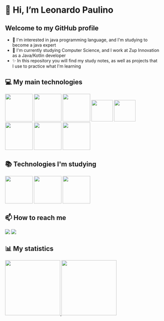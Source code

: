 # 👋 Hi, I’m Leonardo Paulino
## Welcome to my GitHub profile

- 👀 I'm interested in java programming language, and I'm studying to become a java expert
- 🌱 I'm currently studying Computer Science, and I work at Zup Innovation as a Java/Kotlin developer
- ✨ In this repository you will find my study notes, as well as projects that I use to practice what I'm learning
 

## 💻 My main technologies 
<img src="https://cdn.jsdelivr.net/gh/devicons/devicon/icons/java/java-original-wordmark.svg" width="90" height="90"/> <img src="https://cdn.jsdelivr.net/gh/devicons/devicon/icons/kotlin/kotlin-plain-wordmark.svg" width="90" height="90"/>  <img src="https://cdn.jsdelivr.net/gh/devicons/devicon/icons/spring/spring-original-wordmark.svg" width="90" height="90"/>  <img src="https://cdn.jsdelivr.net/gh/devicons/devicon/icons/git/git-original.svg" width="70" height="70"/>  <img src="https://cdn.jsdelivr.net/gh/devicons/devicon/icons/html5/html5-plain-wordmark.svg" width="70" height="70"/><br>
<img src="https://cdn.jsdelivr.net/gh/devicons/devicon/icons/mysql/mysql-original-wordmark.svg" width="90" height="90"/>  <img src="https://cdn.jsdelivr.net/gh/devicons/devicon/icons/postgresql/postgresql-plain-wordmark.svg" width="90" height="90"/>  <img src="https://cdn.jsdelivr.net/gh/devicons/devicon/icons/docker/docker-plain-wordmark.svg" width="90" height="90"/>

## 📚 Technologies I'm studying
<img src="https://cdn.jsdelivr.net/gh/devicons/devicon/icons/amazonwebservices/amazonwebservices-plain-wordmark.svg" width="90" height="90"/>  <img src="https://cdn.jsdelivr.net/gh/devicons/devicon/icons/terraform/terraform-original-wordmark.svg" width="90" height="90">  <img src="https://cdn.jsdelivr.net/gh/devicons/devicon/icons/ansible/ansible-original.svg"  width="90" height="90"/>

## 📫 How to reach me
<div>
    <a href="https://www.linkedin.com/in/leonardo-paulino-de-araujo-6b3412191/" target="_blank"><img src="https://img.shields.io/badge/-LinkedIn-%230077B5?style=for-the-badge&logo=linkedin&logoColor=white" target="_blank"></a>   
    <a href = "proleonardopa@gmail.com"><img src="https://img.shields.io/badge/Gmail-D14836?style=for-the-badge&logo=gmail&logoColor=white" target="_blank"></a>
</div>

## 📊 My statistics
<div>
<a href="https://github.com/rookie-leo/">
<img height="180em" src="https://github-readme-stats.vercel.app/api/top-langs/?username=rookie-leo&layout=compact&langs_count=7&theme=dracula"/>
<img height="180em" src="https://github-readme-stats.vercel.app/api?username=rookie-leo&show_icons=true&theme=dracula&include_all_commits=true&count_private=true"/>
</div>
<!---
rookie-leo/rookie-leo is a ✨ special ✨ repository because its `README.md` (this file) appears on your GitHub profile.
You can click the Preview link to take a look at your changes.
onde encontrar figuras https://devicon.dev/
https://www.alura.com.br/artigos/como-criar-um-readme-para-seu-perfil-github
--->
